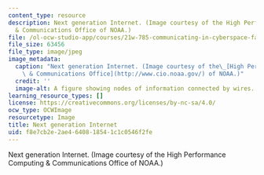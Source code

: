 ```yaml
---
content_type: resource
description: Next generation Internet. (Image courtesy of the High Performance Computing
  & Communications Office of NOAA.)
file: /ol-ocw-studio-app/courses/21w-785-communicating-in-cyberspace-fall-2003/f8e7cb2e2ae4640818541c1c0546f2fe_21w-784f09.jpg
file_size: 63456
file_type: image/jpeg
image_metadata:
  caption: "Next generation Internet. (Image courtesy of the\_[High Performance Computing\
    \ & Communications Office](http://www.cio.noaa.gov/) of NOAA.)"
  credit: ''
  image-alt: A figure showing nodes of information connected by wires.
learning_resource_types: []
license: https://creativecommons.org/licenses/by-nc-sa/4.0/
ocw_type: OCWImage
resourcetype: Image
title: Next generation Internet
uid: f8e7cb2e-2ae4-6408-1854-1c1c0546f2fe
---
```

Next generation Internet. (Image courtesy of the High Performance Computing & Communications Office of NOAA.)